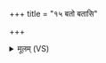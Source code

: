 +++
title = "१५ बतो बतासि"

+++
<details><summary>मूलम् (VS)</summary>

ब॒तो ब॑तासि यम॒नैव ते॒ मनो॒ हृद॑यं चाविदा॒म। अ॒न्या किल॒ त्वां क॒क्ष्ये᳡व यु॒क्तं परि॑ष्वजातौ॒ लिबु॑जेव वृ॒क्षम् ॥
</details>